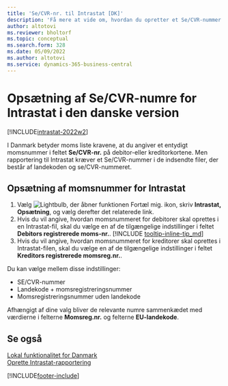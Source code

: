 ```yaml
---
title: 'Se/CVR-nr. til Intrastat [DK]'
description: 'Få mere at vide om, hvordan du opretter et Se/CVR-nummer som angivet i danske Intrastat-behov.'
author: altotovi
ms.reviewer: bholtorf
ms.topic: conceptual
ms.search.form: 328
ms.date: 05/09/2022
ms.author: altotovi
ms.service: dynamics-365-business-central
---
```

# Opsætning af Se/CVR-numre for Intrastat i den danske version

[!INCLUDE[intrastat-2022w2](../../includes/intrastat-2022w2.md)]

I Danmark betyder moms liste kravene, at du angiver et entydigt momsnummer i feltet **Se/CVR-nr.** på debitor-eller kreditorkortene. Men rapportering til Intrastat kræver et Se/CVR-nummer i de indsendte filer, der består af landekoden og se/CVR-nummeret.

## Opsætning af momsnummer for Intrastat

1. Vælg ![Lightbulb, der åbner funktionen Fortæl mig.](../../media/ui-search/search_small.png "Fortæl mig, hvad du vil foretage dig") ikon, skriv **Intrastat, Opsætning**, og vælg derefter det relaterede link.  
2. Hvis du vil angive, hvordan momsnummeret for debitorer skal oprettes i en Intrastat-fil, skal du vælge en af de tilgængelige indstillinger i feltet **Debitors registrerede moms-nr.**. [!INCLUDE [tooltip-inline-tip_md](../../includes/tooltip-inline-tip_md.md)]  
3. Hvis du vil angive, hvordan momsnummeret for kreditorer skal oprettes i Intrastat-filen, skal du vælge en af de tilgængelige indstillinger i feltet **Kreditors registrerede momsreg.nr.**.  

Du kan vælge mellem disse indstillinger:

* SE/CVR-nummer  
* Landekode + momsregistreringsnummer  
* Momsregistreringsnummer uden landekode  

Afhængigt af dine valg bliver de relevante numre sammenkædet med værdierne i felterne **Momsreg.nr.** og felterne **EU-landekode**.  

## Se også

[Lokal funktionalitet for Danmark](denmark-local-functionality.md)  
[Oprette Intrastat-rapportering](../../finance-how-setup-report-intrastat.md)  

[!INCLUDE[footer-include](../../includes/footer-banner.md)]
